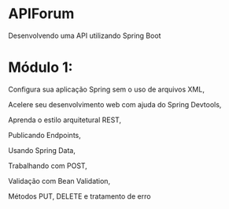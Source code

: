 # APIForum
Desenvolvendo uma API utilizando Spring Boot

# Módulo 1:

Configura sua aplicação Spring sem o uso de arquivos XML, 

Acelere seu desenvolvimento web com ajuda do Spring Devtools, 

Aprenda o estilo arquitetural REST, 

Publicando Endpoints, 

Usando Spring Data, 

Trabalhando com POST, 

Validação com Bean Validation, 

Métodos PUT, DELETE e tratamento de erro
